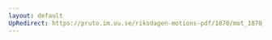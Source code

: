 ```yaml
---
layout: default
UpRedirect: https://pruto.im.uu.se/riksdagen-motions-pdf/1870/mot_1870__ak__115/mot_1870__ak__115-002.pdf
---
```

